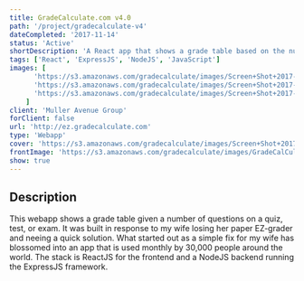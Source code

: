 ```yaml
---
title: GradeCalculate.com v4.0
path: '/project/gradecalculate-v4'
dateCompleted: '2017-11-14'
status: 'Active'
shortDescription: 'A React app that shows a grade table based on the number of questions on a quiz, test, or exam'
tags: ['React', 'ExpressJS', 'NodeJS', 'JavaScript']
images: [
      'https://s3.amazonaws.com/gradecalculate/images/Screen+Shot+2017-11-07+at+10.54.16+AM.png',
      'https://s3.amazonaws.com/gradecalculate/images/Screen+Shot+2017-11-07+at+10.54.32+AM.png',
      'https://s3.amazonaws.com/gradecalculate/images/Screen+Shot+2017-11-07+at+10.54.42+AM.png',
    ]
client: 'Muller Avenue Group'
forClient: false
url: 'http://ez.gradecalculate.com'
type: 'Webapp'
cover: 'https://s3.amazonaws.com/gradecalculate/images/Screen+Shot+2017-11-07+at+10.54.42+AM.png'
frontImage: 'https://s3.amazonaws.com/gradecalculate/images/GradeCalCulate+(1).png'
show: true
---
```


## Description

This webapp  shows a grade table  given a number of questions on a quiz, test, or exam. It was built in response to my wife losing her paper EZ-grader and neeing a quick solution. What started out as a simple fix for my wife has blossomed into an app that is used monthly by 30,000 people around the world.  The stack is ReactJS  for the frontend and a NodeJS backend running the ExpressJS framework.


